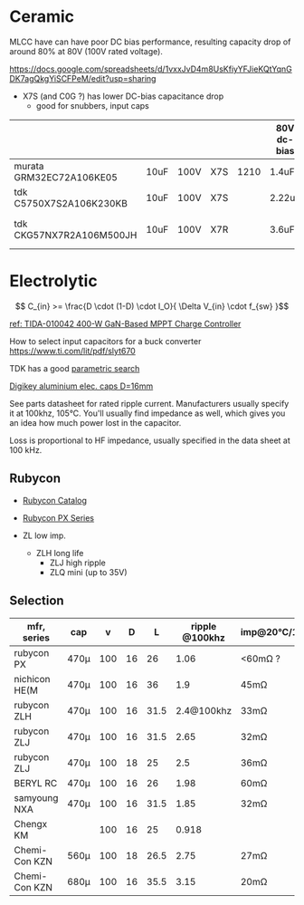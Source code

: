 # Ceramic

MLCC have can have poor DC bias performance, resulting capacity drop of around 80% at 80V (100V rated voltage).

https://docs.google.com/spreadsheets/d/1vxxJvD4m8UsKfiyYFJieKQtYqnGDK7agQkgYiSCFPeM/edit?usp=sharing

* X7S (and C0G ?) has lower DC-bias capacitance drop
    * good for snubbers, input caps

|                          |      |      |     |      | 80V dc-bias |                                                                                                   |
|--------------------------|------|------|-----|------|-------------|---------------------------------------------------------------------------------------------------|
| murata GRM32EC72A106KE05 | 10uF | 100V | X7S | 1210 | 1.4uF       | [link](https://www.murata.com/en-global/products/productdetail?partno=GRM32EC72A106KE05%23)       |
| tdk C5750X7S2A106K230KB  | 10uF | 100V | X7S |      | 2.22uF      | [link](https://product.tdk.com/en/search/capacitor/ceramic/mlcc/info?part_no=C5750X7S2A106K230KB) |
| tdk CKG57NX7R2A106M500JH | 10uF | 100V | X7R |      | 3.6uF       | 5mm MEGACAP!  expensive                                                                           |

# Electrolytic

$$ C_{in} >= \frac{D \cdot (1-D) \cdot I_O}{ \Delta V_{in} \cdot f_{sw} }$$

[ref: TIDA-010042 400-W GaN-Based MPPT Charge Controller](https://www.ti.com/lit/ug/tiduej8c/tiduej8c.pdf#page=13)

How to select input capacitors for a buck converter https://www.ti.com/lit/pdf/slyt670

TDK has a
good [parametric search](https://product.tdk.com/de/search/capacitor/ceramic/mlcc/list#ref=characteristic&1a_dcbias%5Bt%5D=80&1a_dcbias%5Bl%5D=1&1a_dcbiasc_f%5Bt%5D=0.15&1a_dcbiasc_t%5Bt%5D=1&1a_dcbiasc_t%5Bl%5D=1.00E-06&_l=100&_p=1&_c=2el_dcbias_meas-2el_dcbias_meas&_d=1&_106=1)

[Digikey aluminium elec. caps D=16mm](https://www.digikey.de/short/dhw78pnf)

See parts datasheet for rated ripple current. Manufacturers usually specify it at 100khz, 105°C.
You'll usually find impedance as well, which gives you an idea how much power lost in the capacitor.

Loss is proportional to HF impedance, usually specified in the data sheet at 100 kHz.

## Rubycon

* [Rubycon Catalog](https://www.rubycon.co.jp/wp-content/uploads/catalog/aluminum-catalog.pdf)
* [Rubycon PX Series](https://www.digikey.de/en/htmldatasheets/production/1059592/0/0/1/16px100mefc5x11)

* ZL low imp.
    * ZLH long life
        * ZLJ high ripple
        * ZLQ mini (up to 35V)

## Selection

| mfr, series   | cap  | v   | D  | L    | ripple @100khz | imp@20°C/100khz | px100  | MPN                                                    |
|---------------|------|-----|----|------|----------------|-----------------|--------|--------------------------------------------------------|
| rubycon PX    | 470µ | 100 | 16 | 26   | 1.06           | <60mΩ  ?        |        |                                                        |
| nichicon HE(M | 470µ | 100 | 16 | 36   | 1.9            | 45mΩ            |        |                                                        |
| rubycon ZLH   | 470µ | 100 | 16 | 31.5 | 2.4@100khz     | 33mΩ            |        |                                                        |
| rubycon ZLJ   | 470µ | 100 | 16 | 31.5 | 2.65           | 32mΩ            | $1.5   |                                                        |
| rubycon ZLJ   | 470µ | 100 | 18 | 25   | 2.5            | 36mΩ            | $1.3   |                                                        |
| BERYL RC      | 470µ | 100 | 16 | 26   | 1.98           | 60mΩ            |        | LCSC C365811                                           |
| samyoung NXA  | 470µ | 100 | 16 | 31.5 | 1.85           | 32mΩ            |        | [pdf](https://www.samyoung.co.kr/download/new/NXA.pdf) |
| Chengx KM     |      | 100 | 16 | 25   | 0.918          |                 |        |                                                        |
| Chemi-Con KZN | 560µ | 100 | 18 | 26.5 | 2.75           | 27mΩ            |        |                                                        |
| Chemi-Con KZN | 680µ | 100 | 16 | 35.5 | 3.15           | 20mΩ            | 1.05 € | EKZN101ELL681MLP1S                                     |

